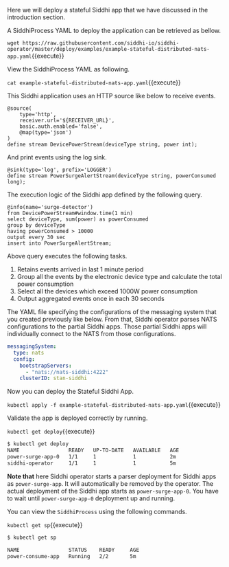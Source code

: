 Here we will deploy a stateful Siddhi app that we have discussed in the introduction section.

A SiddhiProcess YAML to deploy the application can be retrieved as bellow.

`wget https://raw.githubusercontent.com/siddhi-io/siddhi-operator/master/deploy/examples/example-stateful-distributed-nats-app.yaml`{{execute}}

View the SiddhiProcess YAML as following.

`cat example-stateful-distributed-nats-app.yaml`{{execute}}

This Siddhi application uses an HTTP source like below to receive events.

```programming
@source(
    type='http',
    receiver.url='${RECEIVER_URL}',
    basic.auth.enabled='false',
    @map(type='json')
)
define stream DevicePowerStream(deviceType string, power int);
```

And print events using the log sink.

```programming
@sink(type='log', prefix='LOGGER') 
define stream PowerSurgeAlertStream(deviceType string, powerConsumed long);
```

The execution logic of the Siddhi app defined by the following query.

```programming
@info(name='surge-detector')
from DevicePowerStream#window.time(1 min)
select deviceType, sum(power) as powerConsumed
group by deviceType
having powerConsumed > 10000
output every 30 sec
insert into PowerSurgeAlertStream;
```

Above query executes the following tasks.
1. Retains events arrived in last 1 minute period
1. Group all the events by the electronic device type and calculate the total power consumption
1. Select all the devices which exceed 1000W power consumption
1. Output aggregated events once in each 30 seconds

The YAML file specifying the configurations of the messaging system that you created previously like below. From that, Siddhi operator parses NATS configurations to the partial Siddhi apps. Those partial Siddhi apps will individually connect to the NATS from those configurations.

```yaml
messagingSystem:
  type: nats
  config: 
    bootstrapServers: 
      - "nats://nats-siddhi:4222"
    clusterID: stan-siddhi
```

Now you can deploy the Stateful Siddhi App.

`kubectl apply -f example-stateful-distributed-nats-app.yaml`{{execute}}

Validate the app is deployed correctly by running.

`kubectl get deploy`{{execute}}

```sh
$ kubectl get deploy
NAME                READY   UP-TO-DATE   AVAILABLE   AGE
power-surge-app-0   1/1     1            1           2m
siddhi-operator     1/1     1            1           5m
```

**Note that** here Siddhi operator starts a parser deployment for Siddhi apps as `power-surge-app`. It will automatically be removed by the operator. The actual deployment of the Siddhi app starts as `power-surge-app-0`. You have to wait until `power-surge-app-0` deployment up and running.


You can view the `SiddhiProcess` using the following commands.

`kubectl get sp`{{execute}}

```sh
$ kubectl get sp

NAME                STATUS    READY     AGE
power-consume-app   Running   2/2       5m
```

